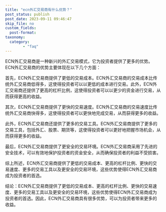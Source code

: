 ```yaml
---
title: "ecn外汇交易商有什么优势？"
post_status: publish
post_date: 2023-09-11 09:46:47
skip_file: no
custom_fields: 
  post-format: 
taxonomy:
  category:
        - "faq"
---
```


ECN外汇交易商是一种新兴的外汇交易模式，它为投资者提供了更多的优势。ECN外汇交易商的优势主要体现在以下几个方面：

首先，ECN外汇交易商提供了更低的交易成本。ECN外汇交易商的交易成本比传统外汇交易商低得多，这使得投资者可以以更低的成本进行交易。此外，ECN外汇交易商还提供了更高的杠杆比例，这使得投资者可以以更少的资金进行交易，从而获得更高的收益。

其次，ECN外汇交易商提供了更快的交易速度。ECN外汇交易商的交易速度比传统外汇交易商快得多，这使得投资者可以更快地完成交易，从而获得更多的收益。

此外，ECN外汇交易商还提供了更多的交易工具。ECN外汇交易商提供了更多的交易工具，包括外汇、股票、期货等，这使得投资者可以更好地把握市场机会，从而获得更多的收益。

最后，ECN外汇交易商提供了更安全的交易环境。ECN外汇交易商采用了先进的安全技术，可以有效地保护投资者的资金安全，从而确保投资者的利益不受损害。

综上所述，ECN外汇交易商提供了更低的交易成本、更高的杠杆比例、更快的交易速度、更多的交易工具以及更安全的交易环境，这些优势使得ECN外汇交易商成为投资者的首选。

结论：ECN外汇交易商提供了更低的交易成本、更高的杠杆比例、更快的交易速度、更多的交易工具以及更安全的交易环境，这些优势使得ECN外汇交易商成为投资者的首选。因此，ECN外汇交易商具有很多优势，可以为投资者带来更多的收益。
